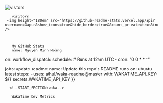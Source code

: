 ![visitors](https://visitor-badge.glitch.me/badge?page_id=page.id)

      

       visitors
     <img height="180em" src="https://github-readme-stats.vercel.app/api?username=Gapur&show_icons=true&hide_border=true&&count_private=true&include_all_commits=true" />

      

       My GitHub Stats
       name: Nguyễn Minh Hoàng

on:
  workflow_dispatch:
  schedule:
    # Runs at 12am UTC
    - cron: "0 0 * * *"

jobs:
  update-readme:
    name: Update this repo's README
    runs-on: ubuntu-latest
    steps:
      - uses: athul/waka-readme@master
        with:
          WAKATIME_API_KEY: ${{ secrets.WAKATIME_API_KEY }}
      
      <!--START_SECTION:waka-->
<!--END_SECTION:waka-->

      

       WakaTime Dev Metrics
      
